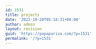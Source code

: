 ```yaml
---
id: 1531
title: projects
date: '2022-10-20T05:18:31+00:00'
author: admin
layout: revision
guid: 'https://papaparisa.com/?p=1531'
permalink: '/?p=1531'
---
```


